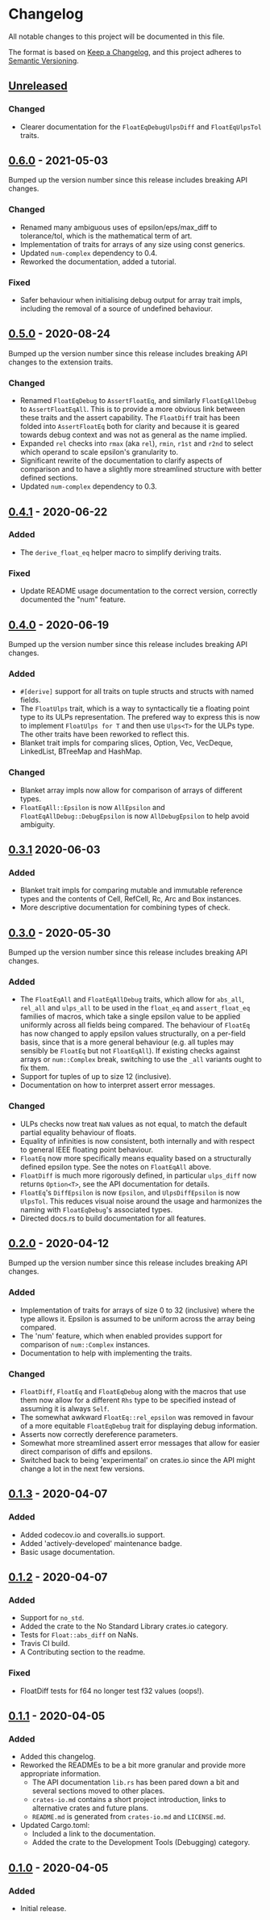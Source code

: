 # Changelog
All notable changes to this project will be documented in this file.

The format is based on [Keep a Changelog](https://keepachangelog.com/en/1.0.0/),
and this project adheres to [Semantic Versioning](https://semver.org/spec/v2.0.0.html).

## [Unreleased]

### Changed
- Clearer documentation for the `FloatEqDebugUlpsDiff` and `FloatEqUlpsTol`
  traits.

## [0.6.0] - 2021-05-03
Bumped up the version number since this release includes breaking API changes.

### Changed
- Renamed many ambiguous uses of epsilon/eps/max_diff to tolerance/tol, which is
  the mathematical term of art.
- Implementation of traits for arrays of any size using const generics.
- Updated `num-complex` dependency to 0.4.
- Reworked the documentation, added a tutorial.

### Fixed
- Safer behaviour when initialising debug output for array trait impls,
  including the removal of a source of undefined behaviour.

## [0.5.0] - 2020-08-24
Bumped up the version number since this release includes breaking API changes
to the extension traits.

### Changed
- Renamed `FloatEqDebug` to `AssertFloatEq`, and similarly `FloatEqAllDebug` to 
  `AssertFloatEqAll`. This is to provide a more obvious link between these
  traits and the assert capability. The `FloatDiff` trait has been folded into
  `AssertFloatEq` both for clarity and because it is geared towards debug
  context and was not as general as the name implied.
- Expanded `rel` checks into `rmax` (aka `rel`), `rmin`, `r1st` and `r2nd` to
  select which operand to scale epsilon's granularity to.
- Significant rewrite of the documentation to clarify aspects of comparison and
  to have a slightly more streamlined structure with better defined sections.
- Updated `num-complex` dependency to 0.3.

## [0.4.1] - 2020-06-22

### Added
- The `derive_float_eq` helper macro to simplify deriving traits.

### Fixed
- Update README usage documentation to the correct version, correctly documented
  the "num" feature.

## [0.4.0] - 2020-06-19
Bumped up the version number since this release includes breaking API changes.

### Added
- `#[derive]` support for all traits on tuple structs and structs with named
  fields.
- The `FloatUlps` trait, which is a way to syntactically tie a floating point
  type to its ULPs representation. The prefered way to express this is now to
  implement `FloatUlps for T` and then use `Ulps<T>` for the ULPs type. The
  other traits have been reworked to reflect this.
- Blanket trait impls for comparing slices, Option, Vec, VecDeque, LinkedList,
  BTreeMap and HashMap.

### Changed
- Blanket array impls now allow for comparison of arrays of different types.
- `FloatEqAll::Epsilon` is now `AllEpsilon` and `FloatEqAllDebug::DebugEpsilon`
  is now `AllDebugEpsilon` to help avoid ambiguity.

## [0.3.1] 2020-06-03

### Added
- Blanket trait impls for comparing mutable and immutable reference types and
  the contents of Cell, RefCell, Rc, Arc and Box instances.
- More descriptive documentation for combining types of check.

## [0.3.0] - 2020-05-30
Bumped up the version number since this release includes breaking API changes.

### Added
- The `FloatEqAll` and `FloatEqAllDebug` traits, which allow for `abs_all`,
  `rel_all` and `ulps_all` to be used in the `float_eq` and `assert_float_eq`
  families of macros, which take a single epsilon value to be applied uniformly
  across all fields being compared. The behaviour of `FloatEq` has now changed
  to apply epsilon values structurally, on a per-field basis, since that is a
  more general behaviour (e.g. all tuples may sensibly be `FloatEq` but not
  `FloatEqAll`). If existing checks against arrays or `num::Complex` break, 
  switching to use the `_all` variants ought to fix them.
- Support for tuples of up to size 12 (inclusive).
- Documentation on how to interpret assert error messages.

### Changed
- ULPs checks now treat `NaN` values as not equal, to match the default partial
  equality behaviour of floats.
- Equality of infinities is now consistent, both internally and with respect to
  general IEEE floating point behaviour.
- `FloatEq` now more specifically means equality based on a structurally defined
  epsilon type. See the notes on `FloatEqAll` above.
- `FloatDiff` is much more rigorously defined, in particular `ulps_diff` now
  returns `Option<T>`, see the API documentation for details.
- `FloatEq`'s `DiffEpsilon` is now `Epsilon`, and `UlpsDiffEpsilon` is now
  `UlpsTol`. This reduces visual noise around the usage and harmonizes the
  naming with `FloatEqDebug`'s associated types.
- Directed docs.rs to build documentation for all features.

## [0.2.0] - 2020-04-12
Bumped up the version number since this release includes breaking API changes.

### Added
- Implementation of traits for arrays of size 0 to 32 (inclusive) where the type
  allows it. Epsilon is assumed to be uniform across the array being compared.
- The 'num' feature, which when enabled provides support for comparison of
  `num::Complex` instances.
- Documentation to help with implementing the traits.

### Changed
- `FloatDiff`, `FloatEq` and `FloatEqDebug` along with the macros that use them 
  now allow for a different `Rhs` type to be specified instead of assuming it is
  always `Self`.
- The somewhat awkward `FloatEq::rel_epsilon` was removed in favour of a more 
  equitable `FloatEqDebug` trait for displaying debug information. 
- Asserts now correctly dereference parameters.
- Somewhat more streamlined assert error messages that allow for easier direct
  comparison of diffs and epsilons.
- Switched back to being 'experimental' on crates.io since the API might change
  a lot in the next few versions.

## [0.1.3] - 2020-04-07
### Added
- Added codecov.io and coveralls.io support.
- Added 'actively-developed' maintenance badge.
- Basic usage documentation.

## [0.1.2] - 2020-04-07
### Added
- Support for `no_std`.
- Added the crate to the No Standard Library crates.io category.
- Tests for `Float::abs_diff` on NaNs.
- Travis CI build.
- A Contributing section to the readme.

### Fixed
- FloatDiff tests for f64 no longer test f32 values (oops!).

## [0.1.1] - 2020-04-05
### Added
- Added this changelog.
- Reworked the READMEs to be a bit more granular and provide more appropriate 
  information.
    - The API documentation `lib.rs` has been pared down a bit and several 
      sections moved to other places.
    - `crates-io.md` contains a short project introduction, links to alternative
      crates and future plans.
    - `README.md` is generated from `crates-io.md` and `LICENSE.md`. 
- Updated Cargo.toml:
    - Included a link to the documentation.
    - Added the crate to the Development Tools (Debugging) category.

## [0.1.0] - 2020-04-05
### Added
- Initial release.

[Unreleased]: https://github.com/jtempest/float_eq-rs/compare/0.5.0...HEAD
[0.6.0]: https://github.com/jtempest/float_eq-rs/releases/tag/0.6.0
[0.5.0]: https://github.com/jtempest/float_eq-rs/releases/tag/0.5.0
[0.4.1]: https://github.com/jtempest/float_eq-rs/releases/tag/0.4.1
[0.4.0]: https://github.com/jtempest/float_eq-rs/releases/tag/0.4.0
[0.3.1]: https://github.com/jtempest/float_eq-rs/releases/tag/0.3.1
[0.3.0]: https://github.com/jtempest/float_eq-rs/releases/tag/0.3.0
[0.2.0]: https://github.com/jtempest/float_eq-rs/releases/tag/0.2.0
[0.1.3]: https://github.com/jtempest/float_eq-rs/releases/tag/0.1.3
[0.1.2]: https://github.com/jtempest/float_eq-rs/releases/tag/0.1.2
[0.1.1]: https://github.com/jtempest/float_eq-rs/releases/tag/0.1.1
[0.1.0]: https://github.com/jtempest/float_eq-rs/releases/tag/0.1.0